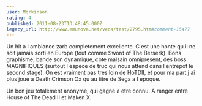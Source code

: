 ```yaml
---
user: Mqrkinson
rating: 4
published: 2011-08-23T13:48:45.000Z
legacy_url: http://www.emunova.net/veda/test/2795.htm#comment-15477
---
```

Un hit a l ambiance zarb completement excellente. C est une honte qu il ne soit jamais sorti en Europe (tout comme Sword of The Berserk). Bons graphisme, bande son dynamique, cote malsain omnipresent, des boss MAGNIFIQUES (surtout l espece de truc qui nous attend dans l entrepot le second stage). On est vraiment pas tres loin de HoTDII, et pour ma part j ai plus joue a Death Crimson Ox qu au titre de Sega a l epoque.

Un bon jeu totalement anonyme, qui gagne a etre connu. A ranger entre House of The Dead II et Maken X.